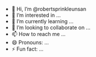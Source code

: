 - 👋 Hi, I’m @robertsprinkleunsan
- 👀 I’m interested in ...
- 🌱 I’m currently learning ...
- 💞️ I’m looking to collaborate on ...
- 📫 How to reach me ...
- 😄 Pronouns: ...
- ⚡ Fun fact: ...

<!---
robertsprinkleunsan/robertsprinkleunsan is a ✨ special ✨ repository because its `README.md` (this file) appears on your GitHub profile.
You can click the Preview link to take a look at your changes.
--->
